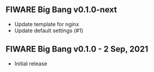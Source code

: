 ## FIWARE Big Bang v0.1.0-next

-   Update template for nginx
-   Update default settings (#1)

## FIWARE Big Bang v0.1.0 - 2 Sep, 2021

-   Initial release
